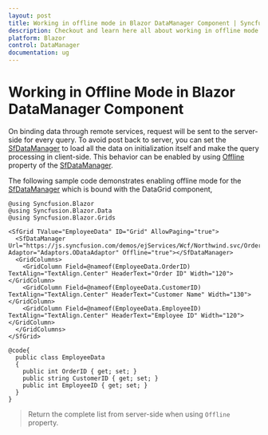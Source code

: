 ```yaml
---
layout: post
title: Working in offline mode in Blazor DataManager Component | Syncfusion
description: Checkout and learn here all about working in offline mode in Syncfusion Blazor DataManager component and more.
platform: Blazor
control: DataManager
documentation: ug
---
```


<!-- markdownlint-disable MD024 -->

# Working in Offline Mode in Blazor DataManager Component

On binding data through remote services, request will be sent to the server-side for every query. To avoid post back to server, you can set the [SfDataManager](https://help.syncfusion.com/cr/aspnetcore-blazor/Syncfusion.Blazor.Data.SfDataManager.html) to load all the data on initialization itself and make the query processing in client-side. This behavior can be enabled by using [Offline](https://help.syncfusion.com/cr/blazor/Syncfusion.Blazor.DataManager.html#Syncfusion_Blazor_DataManager_Offline) property of the [SfDataManager](https://help.syncfusion.com/cr/aspnetcore-blazor/Syncfusion.Blazor.Data.SfDataManager.html).

The following sample code demonstrates enabling offline mode for the [SfDataManager](https://help.syncfusion.com/cr/aspnetcore-blazor/Syncfusion.Blazor.Data.SfDataManager.html) which is bound with the DataGrid component,

```cshtml
@using Syncfusion.Blazor
@using Syncfusion.Blazor.Data
@using Syncfusion.Blazor.Grids

<SfGrid TValue="EmployeeData" ID="Grid" AllowPaging="true">
  <SfDataManager Url="https://js.syncfusion.com/demos/ejServices/Wcf/Northwind.svc/Orders" Adaptor="Adaptors.ODataAdaptor" Offline="true"></SfDataManager>
  <GridColumns>
    <GridColumn Field=@nameof(EmployeeData.OrderID) TextAlign="TextAlign.Center" HeaderText="Order ID" Width="120"></GridColumn>
    <GridColumn Field=@nameof(EmployeeData.CustomerID) TextAlign="TextAlign.Center" HeaderText="Customer Name" Width="130"></GridColumn>
    <GridColumn Field=@nameof(EmployeeData.EmployeeID) TextAlign="TextAlign.Center" HeaderText="Employee ID" Width="120"></GridColumn>
  </GridColumns>
</SfGrid>

@code{
  public class EmployeeData
  {
    public int OrderID { get; set; }
    public string CustomerID { get; set; }
    public int EmployeeID { get; set; }
  }
}
```

> Return the complete list from server-side when using `Offline` property.